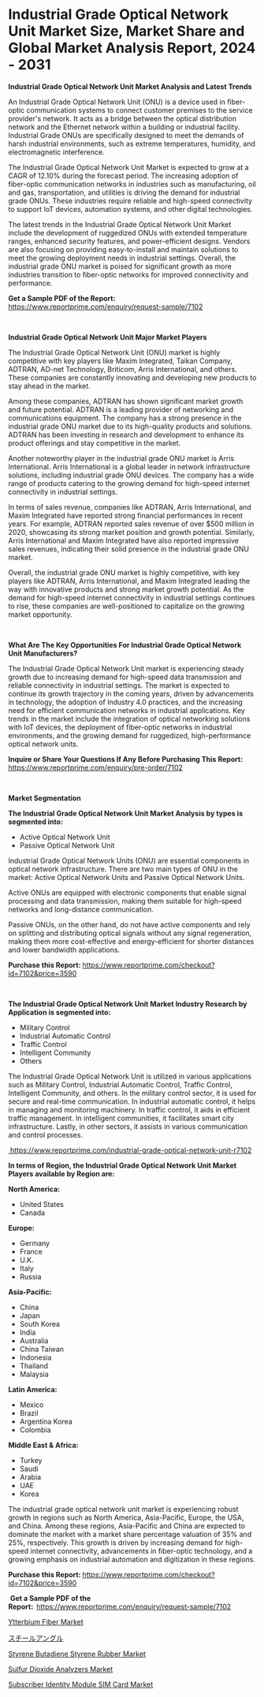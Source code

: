 <p><h1>Industrial Grade Optical Network Unit Market Size, Market Share and Global Market Analysis Report, 2024 - 2031</h1></p><p><strong>Industrial Grade Optical Network Unit Market Analysis and Latest Trends</strong></p>
<p><p>An Industrial Grade Optical Network Unit (ONU) is a device used in fiber-optic communication systems to connect customer premises to the service provider's network. It acts as a bridge between the optical distribution network and the Ethernet network within a building or industrial facility. Industrial Grade ONUs are specifically designed to meet the demands of harsh industrial environments, such as extreme temperatures, humidity, and electromagnetic interference.</p><p>The Industrial Grade Optical Network Unit Market is expected to grow at a CAGR of 12.10% during the forecast period. The increasing adoption of fiber-optic communication networks in industries such as manufacturing, oil and gas, transportation, and utilities is driving the demand for industrial grade ONUs. These industries require reliable and high-speed connectivity to support IoT devices, automation systems, and other digital technologies.</p><p>The latest trends in the Industrial Grade Optical Network Unit Market include the development of ruggedized ONUs with extended temperature ranges, enhanced security features, and power-efficient designs. Vendors are also focusing on providing easy-to-install and maintain solutions to meet the growing deployment needs in industrial settings. Overall, the industrial grade ONU market is poised for significant growth as more industries transition to fiber-optic networks for improved connectivity and performance.</p></p>
<p><strong>Get a Sample PDF of the Report:&nbsp;</strong> <a href="https://www.reportprime.com/enquiry/request-sample/7102">https://www.reportprime.com/enquiry/request-sample/7102</a></p>
<p>&nbsp;</p>
<p><strong>Industrial Grade Optical Network Unit Major Market Players</strong></p>
<p><p>The Industrial Grade Optical Network Unit (ONU) market is highly competitive with key players like Maxim Integrated, Taikan Company, ADTRAN, AD-net Technology, Briticom, Arris International, and others. These companies are constantly innovating and developing new products to stay ahead in the market.</p><p>Among these companies, ADTRAN has shown significant market growth and future potential. ADTRAN is a leading provider of networking and communications equipment. The company has a strong presence in the industrial grade ONU market due to its high-quality products and solutions. ADTRAN has been investing in research and development to enhance its product offerings and stay competitive in the market.</p><p>Another noteworthy player in the industrial grade ONU market is Arris International. Arris International is a global leader in network infrastructure solutions, including industrial grade ONU devices. The company has a wide range of products catering to the growing demand for high-speed internet connectivity in industrial settings.</p><p>In terms of sales revenue, companies like ADTRAN, Arris International, and Maxim Integrated have reported strong financial performances in recent years. For example, ADTRAN reported sales revenue of over $500 million in 2020, showcasing its strong market position and growth potential. Similarly, Arris International and Maxim Integrated have also reported impressive sales revenues, indicating their solid presence in the industrial grade ONU market.</p><p>Overall, the industrial grade ONU market is highly competitive, with key players like ADTRAN, Arris International, and Maxim Integrated leading the way with innovative products and strong market growth potential. As the demand for high-speed internet connectivity in industrial settings continues to rise, these companies are well-positioned to capitalize on the growing market opportunity.</p></p>
<p>&nbsp;</p>
<p><strong>What Are The Key Opportunities For Industrial Grade Optical Network Unit Manufacturers?</strong></p>
<p><p>The Industrial Grade Optical Network Unit market is experiencing steady growth due to increasing demand for high-speed data transmission and reliable connectivity in industrial settings. The market is expected to continue its growth trajectory in the coming years, driven by advancements in technology, the adoption of Industry 4.0 practices, and the increasing need for efficient communication networks in industrial applications. Key trends in the market include the integration of optical networking solutions with IoT devices, the deployment of fiber-optic networks in industrial environments, and the growing demand for ruggedized, high-performance optical network units.</p></p>
<p><strong>Inquire or Share Your Questions If Any Before Purchasing This Report:</strong> <a href="https://www.reportprime.com/enquiry/pre-order/7102">https://www.reportprime.com/enquiry/pre-order/7102</a></p>
<p>&nbsp;</p>
<p><strong>Market Segmentation</strong></p>
<p><strong>The Industrial Grade Optical Network Unit Market Analysis by types is segmented into:</strong></p>
<p><ul><li>Active Optical Network Unit</li><li>Passive Optical Network Unit</li></ul></p>
<p><p>Industrial Grade Optical Network Units (ONU) are essential components in optical network infrastructure. There are two main types of ONU in the market: Active Optical Network Units and Passive Optical Network Units. </p><p>Active ONUs are equipped with electronic components that enable signal processing and data transmission, making them suitable for high-speed networks and long-distance communication. </p><p>Passive ONUs, on the other hand, do not have active components and rely on splitting and distributing optical signals without any signal regeneration, making them more cost-effective and energy-efficient for shorter distances and lower bandwidth applications.</p></p>
<p><strong>Purchase this Report:&nbsp;</strong><a href="https://www.reportprime.com/checkout?id=7102&price=3590">https://www.reportprime.com/checkout?id=7102&price=3590</a></p>
<p>&nbsp;</p>
<p><strong>The Industrial Grade Optical Network Unit Market Industry Research by Application is segmented into:</strong></p>
<p><ul><li>Military Control</li><li>Industrial Automatic Control</li><li>Traffic Control</li><li>Intelligent Community</li><li>Others</li></ul></p>
<p><p>The Industrial Grade Optical Network Unit is utilized in various applications such as Military Control, Industrial Automatic Control, Traffic Control, Intelligent Community, and others. In the military control sector, it is used for secure and real-time communication. In industrial automatic control, it helps in managing and monitoring machinery. In traffic control, it aids in efficient traffic management. In intelligent communities, it facilitates smart city infrastructure. Lastly, in other sectors, it assists in various communication and control processes.</p></p>
<p><a href="https://www.reportprime.com/industrial-grade-optical-network-unit-r7102">&nbsp;https://www.reportprime.com/industrial-grade-optical-network-unit-r7102</a></p>
<p><strong>In terms of Region, the Industrial Grade Optical Network Unit Market Players available by Region are:</strong></p>
<p>
    <p> <strong> North America: </strong>
        <ul>
            <li>United States</li>
            <li>Canada</li>
        </ul>
        </p> 
    <p> <strong> Europe: </strong>
        <ul>
            <li>Germany</li>
            <li>France</li>
            <li>U.K.</li>
            <li>Italy</li>
            <li>Russia</li>
        </ul>
        </p> 
    <p> <strong> Asia-Pacific: </strong>
        <ul>
            <li>China</li>
            <li>Japan</li>
            <li>South Korea</li>
            <li>India</li>
            <li>Australia</li>
            <li>China Taiwan</li>
            <li>Indonesia</li>
            <li>Thailand</li>
            <li>Malaysia</li>
        </ul>
        </p> 
    <p> <strong> Latin America: </strong>
        <ul>
            <li>Mexico</li>
            <li>Brazil</li>
            <li>Argentina Korea</li>
            <li>Colombia</li>
        </ul>
        </p> 
    <p> <strong> Middle East & Africa: </strong>
        <ul>
            <li>Turkey</li>
            <li>Saudi</li>
            <li>Arabia</li>
            <li>UAE</li>
            <li>Korea</li>
        </ul>
    </p>
    </p>
<p><p>The industrial grade optical network unit market is experiencing robust growth in regions such as North America, Asia-Pacific, Europe, the USA, and China. Among these regions, Asia-Pacific and China are expected to dominate the market with a market share percentage valuation of 35% and 25%, respectively. This growth is driven by increasing demand for high-speed internet connectivity, advancements in fiber-optic technology, and a growing emphasis on industrial automation and digitization in these regions.</p></p>
<p><strong>Purchase this Report: </strong><a href="https://www.reportprime.com/checkout?id=7102&price=3590">https://www.reportprime.com/checkout?id=7102&price=3590</a></p>
<p>&nbsp;<strong>Get a Sample PDF of the Report:&nbsp;&nbsp;</strong><a href="https://www.reportprime.com/enquiry/request-sample/7102">https://www.reportprime.com/enquiry/request-sample/7102</a></p>
<p><strong></strong></p>
<p><p><a href="https://github.com/beatblasta/Market-Research-Report-List-2/blob/main/ytterbium-fiber-market.md">Ytterbium Fiber Market</a></p><p><a href="https://github.com/ReganWisoky2023/Market-Research-Report-List-1/blob/main/449447820572.md">スチールアングル</a></p><p><a href="https://issuu.com/reportprime-2/docs/styrene-butadiene-styrene-rubber-market-size-2030.">Styrene Butadiene Styrene Rubber Market</a></p><p><a href="https://issuu.com/reportprime-2/docs/sulfur-dioxide-analyzers-market-size-2030.pptx">Sulfur Dioxide Analyzers Market</a></p><p><a href="https://github.com/shotows/Market-Research-Report-List-2/blob/main/subscriber-identity-module-sim-card-market.md">Subscriber Identity Module SIM Card Market</a></p></p>